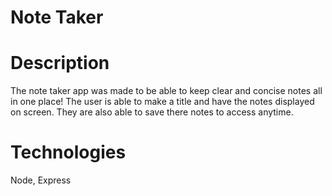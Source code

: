# Note Taker 

# Description 
The note taker app was made to be able to keep clear and concise notes all in one place! The user is able to make a title and have the notes displayed on screen. They are also able to save there notes to access anytime.

# Technologies
Node, Express
